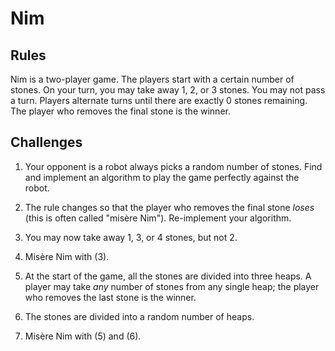 # Nim

## Rules
Nim is a two-player game. The players start with a certain number of stones. On your turn, you may take away 1, 2, or 3 stones. You may not pass a turn. Players alternate turns until there are exactly 0 stones remaining. The player who removes the final stone is the winner.

## Challenges
1. Your opponent is a robot always picks a random number of stones. Find and implement an algorithm to play the game perfectly against the robot.

2. The rule changes so that the player who removes the final stone _loses_ (this is often called "misère Nim"). Re-implement your algorithm.

3. You may now take away 1, 3, or 4 stones, but not 2.

4. Misère Nim with (3).

5. At the start of the game, all the stones are divided into three heaps. A player may take _any_ number of stones from any single heap; the player who removes the last stone is the winner.

6. The stones are divided into a random number of heaps.

7. Misère Nim with (5) and (6).
